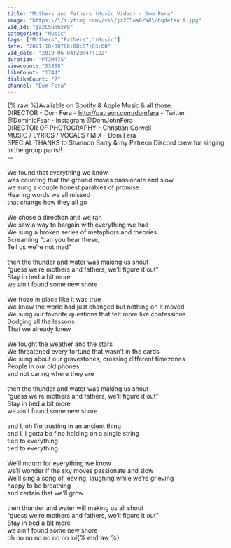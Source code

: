 ```yaml
---
title: "Mothers and Fathers (Music Video) - Dom Fera"
image: "https:\/\/i.ytimg.com\/vi\/jz2C5ua6zW8\/hqdefault.jpg"
vid_id: "jz2C5ua6zW8"
categories: "Music"
tags: ["Mothers","Fathers","(Music"]
date: "2021-10-30T00:08:07+03:00"
vid_date: "2019-06-04T20:47:12Z"
duration: "PT3M47S"
viewcount: "33858"
likeCount: "1744"
dislikeCount: "7"
channel: "Dom Fera"
---
```

{% raw %}Available on Spotify &amp; Apple Music &amp; all those.<br />DIRECTOR - Dom Fera - <a rel="nofollow" target="blank" href="http://patreon.com/domfera">http://patreon.com/domfera</a>  - Twitter @DominicFear - Instagram @DomJohnFera<br />DIRECTOR OF PHOTOGRAPHY - Christian Colwell<br />MUSIC / LYRICS / VOCALS / MIX - Dom Fera<br />SPECIAL THANKS to Shannon Barry &amp; my Patreon Discord crew for singing in the group parts!! <br />--<br /><br />We found that everything we know<br />was counting that the ground moves passionate and slow<br />we sung a couple honest parables of promise<br />Hearing words we all missed<br />that change how they all go<br /><br />We chose a direction and we ran<br />We saw a way to bargain with everything we had<br />We sung a broken series of metaphors and theories<br />Screaming “can you hear these,<br />Tell us we’re not mad”<br /><br />then the thunder and water was making us shout<br />“guess we’re mothers and fathers, we’ll figure it out”<br />Stay in bed a bit more<br />we ain’t found some new shore<br /><br />We froze in place like it was true<br />We knew the world had just changed but nothing on it moved<br />We sung our favorite questions that felt more like confessions<br />Dodging all the lessons<br />That we already knew<br /><br />We fought the weather and the stars<br />We threatened every fortune that wasn’t in the cards<br />We sung about our gravestones, crossing different timezones<br />People in our old phones<br />and not caring where they are<br /><br />then the thunder and water was making us shout<br />“guess we’re mothers and fathers, we’ll figure it out”<br />Stay in bed a bit more<br />we ain’t found some new shore<br /><br />and I, oh I’m trusting in an ancient thing<br />and I, I gotta be fine holding on a single string<br />tied to everything<br />tied to everything<br /><br />We’ll mourn for everything we know<br />we’ll wonder if the sky moves passionate and slow<br />We’ll sing a song of leaving, laughing while we’re grieving<br />happy to be breathing<br />and certain that we’ll grow<br /><br />then thunder and water will making us all shout<br />“guess we’re mothers and fathers, we’ll figure it out”<br />Stay in bed a bit more<br />we ain’t found some new shore<br />oh no no no no no no lol{% endraw %}
